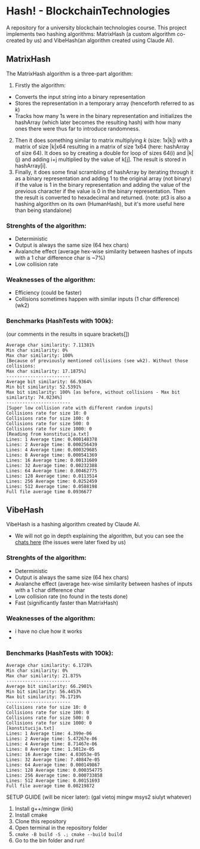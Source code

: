 # Hash! - BlockchainTechnologies
A repository for a university blockchain technologies course. 
This project implements two hashing algorithms: MatrixHash (a custom algorithm co-created by us)
and VibeHash(an algorithm created using Claude AI).

## MatrixHash
The MatrixHash algorithm is a three-part algorithm:
1. Firstly the algorithm:
- Converts the input string into a binary representation 
- Stores the representation in a temporary array (henceforth referred to as *k*)
- Tracks how many 1s were in the binary representation and initializes the hashArray
(which later becomes the resulting hash) with how many ones there were thus far to introduce randomness.
2. Then it does something similar to matrix multiplying *k* (size: 1x|k|) with a matrix of size |k|x64 
resulting in a matrix of size 1x64 (here: hashArray of size 64). It does so by creating a double for loop of sizes 64(i) and |k|(j)
and adding i+j multiplied by the value of k[j]. The result is stored in hashArray[i].
3. Finally, it does some final scrambling of hashArray by iterating through it as a binary representation and adding 1 to the original array (not binary)
if the value is 1 in the binary representation and adding the value of the previous character if the value is 0 in the binary representation.
Then the result is converted to hexadecimal and returned.
   (note: pt3 is also a hashing algorithm on its own (HumanHash), but it's more useful here than being standalone)

### Strenghts of the algorithm:
- Deterministic
- Output is always the same size (64 hex chars)
- Avalanche effect (average hex-wise similarity between hashes of inputs with a 1 char difference char is ~7%)
- Low collision rate

### Weaknesses of the algorithm:
- Efficiency (could be faster)
- Collisions sometimes happen with similar inputs (1 char difference) (wk2)

### Benchmarks (HashTests with 100k):
(our comments in the results in square brackets[])
```
Average char similarity: 7.11381%
Min char similarity: 0%
Max char similarity: 100% 
[Because of previously mentioned collisions (see wk2). Without those collisions:
Max char similarity: 17.1875%]
------------------------
Average bit similarity: 66.9364%
Min bit similarity: 52.5391%
Max bit similarity: 100% [as before, without collisions - Max bit similarity: 74.0234%]
------------------------
[Super low collision rate with different random inputs]
Collisions rate for size 10: 0
Collisions rate for size 100: 0
Collisions rate for size 500: 0
Collisions rate for size 1000: 0
[Reading from konstitucija.txt]
Lines: 1 Average time: 0.000148378
Lines: 2 Average time: 0.000256439
Lines: 4 Average time: 0.000329685
Lines: 8 Average time: 0.000541369
Lines: 16 Average time: 0.00131609
Lines: 32 Average time: 0.00232388
Lines: 64 Average time: 0.00462775
Lines: 128 Average time: 0.0113514
Lines: 256 Average time: 0.0252459
Lines: 512 Average time: 0.0588198
Full file average time 0.0936677
```

[//]: # (TODO: GRAPH FOR KONSTITUCIJA)

## VibeHash
VibeHash is a hashing algorithm created by Claude AI.

- We will not go in depth explaining the algorithm, but you can see the [chats here](https://claude.ai/share/1ce99725-f78d-4212-9ac7-555b50029023) (the issues were later fixed by us)

### Strenghts of the algorithm:
- Deterministic
- Output is always the same size (64 hex chars)
- Avalanche effect (average hex-wise similarity between hashes of inputs with a 1 char difference char
- Low collision rate (no found in the tests done)
- Fast (significantly faster than MatrixHash)

### Weaknesses of the algorithm:
- i have no clue how it works
- 

### Benchmarks (HashTests with 100k):
```
Average char similarity: 6.1728%
Min char similarity: 0%
Max char similarity: 21.875%
------------------------
Average bit similarity: 66.2901%
Min bit similarity: 56.4453%
Max bit similarity: 76.1719%
------------------------
Collisions rate for size 10: 0
Collisions rate for size 100: 0
Collisions rate for size 500: 0
Collisions rate for size 1000: 0
[konstitucija.txt]
Lines: 1 Average time: 4.399e-06
Lines: 2 Average time: 5.47267e-06
Lines: 4 Average time: 8.71467e-06
Lines: 8 Average time: 1.5012e-05
Lines: 16 Average time: 4.03053e-05
Lines: 32 Average time: 7.40847e-05
Lines: 64 Average time: 0.000149867
Lines: 128 Average time: 0.000354775
Lines: 256 Average time: 0.000733858
Lines: 512 Average time: 0.00151693
Full file average time 0.00219872
```

[//]: # (TODO: setup guide)
SETUP GUIDE (will be nicer later):
(gal vietoj mingw msys2 siulyt whatever)
1. Install g++/mingw (link)
2. Install cmake
3. Clone this repository
4. Open terminal in the repository folder
5. `cmake -B build -S .; cmake --build build`
6. Go to the bin folder and run!
